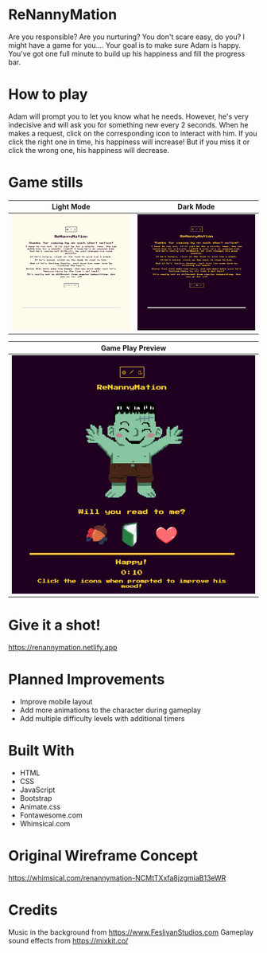 # ReNannyMation
Are you responsible? Are you nurturing? You don't scare easy, do you? I might have a game for you....
Your goal is to make sure Adam is happy. You've got one full minute to build up his happiness and fill the progress bar. 

# How to play
Adam will prompt you to let you know what he needs. However, he's very indecisive and will ask you for something new every 2 seconds. When he makes a request, click on the corresponding icon to interact with him. If you click the right one in time, his happiness will increase! But if you miss it or click the wrong one, his happiness will decrease. 

# Game stills
|Light Mode | Dark Mode |
| :---------: | :---------: |
|![light mode](images/light-mode.png "Light mode")|![dark mode](images/dark-mode.png "Dark mode")

|Game Play Preview|
| :---------: |
|![game play screen](images/gameplay.png "Game play display")|

# Give it a shot!
https://renannymation.netlify.app

# Planned Improvements
* Improve mobile layout
* Add more animations to the character during gameplay
* Add multiple difficulty levels with additional timers

# Built With
* HTML
* CSS
* JavaScript
* Bootstrap
* Animate.css
* Fontawesome.com
* Whimsical.com

# Original Wireframe Concept
https://whimsical.com/renannymation-NCMtTXxfa8jzgmiaB13eWR

# Credits
Music in the background from https://www.FesliyanStudios.com
Gameplay sound effects from https://mixkit.co/